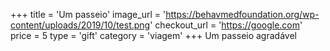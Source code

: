 +++
title = 'Um passeio'
image_url = 'https://behavmedfoundation.org/wp-content/uploads/2019/10/test.png'
checkout_url = 'https://google.com'
price = 5
type = 'gift'
category = 'viagem'
+++
Um passeio agradável